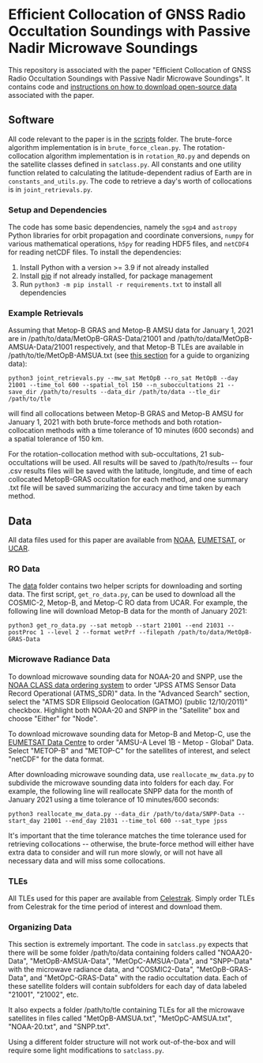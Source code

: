 # Efficient Collocation of GNSS Radio Occultation Soundings with Passive Nadir Microwave Soundings
This repository is associated with the paper "Efficient Collocation of GNSS Radio Occultation Soundings with Passive Nadir Microwave Soundings". It contains code and [instructions on how to download open-source data](#data) associated with the paper.

## Software

All code relevant to the paper is in the [scripts](https://github.com/alexmeredith8299/ro-nadir-collocation/tree/main/scripts) folder. The brute-force algorithm implementation is in `brute_force_clean.py`. The rotation-collocation algorithm implementation is in `rotation_RO.py` and depends on the satellite classes defined in `satclass.py`. All constants and one utility function related to calculating the latitude-dependent radius of Earth are in `constants_and_utils.py`. The code to retrieve a day's worth of collocations is in `joint_retrievals.py`.

### Setup and Dependencies

The code has some basic dependencies, namely the `sgp4` and `astropy` Python libraries for orbit propagation and coordinate conversions, `numpy` for various mathematical operations, `h5py` for reading HDF5 files, and `netCDF4` for reading netCDF files. To install the dependencies:

1. Install Python with a version >= 3.9 if not already installed
2. Install [pip](https://pypi.org/project/pip/) if not already installed, for package management
3. Run `python3 -m pip install -r requirements.txt` to install all dependencies

### Example Retrievals

Assuming that Metop-B GRAS and Metop-B AMSU data for January 1, 2021 are in /path/to/data/MetOpB-GRAS-Data/21001 and /path/to/data/MetOpB-AMSUA-Data/21001 respectively, and that Metop-B TLEs are available in /path/to/tle/MetOpB-AMSUA.txt (see [this section](#organizing-data) for a guide to organizing data):

`python3 joint_retrievals.py --mw_sat MetOpB --ro_sat MetOpB --day 21001 --time_tol 600 --spatial_tol 150 --n_suboccultations 21 --save_dir /path/to/results --data_dir /path/to/data --tle_dir /path/to/tle`

will find all collocations between Metop-B GRAS and Metop-B AMSU for January 1, 2021 with both brute-force methods and both rotation-collocation methods with a time tolerance of 10 minutes (600 seconds) and a spatial tolerance of 150 km. 

For the rotation-collocation method with sub-occultations, 21 sub-occultations will be used. All results will be saved to /path/to/results -- four .csv results files will be saved with the latitude, longitude, and time of each collocated MetopB-GRAS occultation for each method, and one summary .txt file will be saved summarizing the accuracy and time taken by each method.

## Data

All data files used for this paper are available from [NOAA](https://www.avl.class.noaa.gov/saa/products/welcome), [EUMETSAT](https://www.eumetsat.int/eumetsat-data-centre), or [UCAR](https://data.cosmic.ucar.edu/gnss-ro/).

### RO Data

The [data](https://github.com/alexmeredith8299/ro-nadir-collocation/tree/main/data) folder contains two helper scripts for downloading and sorting data. The first script, `get_ro_data.py`, can be used to download all the COSMIC-2, Metop-B, and Metop-C RO data from UCAR. For example, the following line will download Metop-B data for the month of January 2021:

`python3 get_ro_data.py --sat metopb --start 21001 --end 21031 --postProc 1 --level 2 --format wetPrf --filepath /path/to/data/MetOpB-GRAS-Data`

### Microwave Radiance Data

To download microwave sounding data for NOAA-20 and SNPP, use the [NOAA CLASS data ordering system](https://www.avl.class.noaa.gov/saa/products/welcome) to order "JPSS ATMS Sensor Data Record Operational (ATMS_SDR)" data. In the "Advanced Search" section, select the "ATMS SDR Ellipsoid Geolocation (GATMO) (public 12/10/2011)" checkbox. Highlight both NOAA-20 and SNPP in the "Satellite" box and choose "Either" for "Node". 

To download microwave sounding data for Metop-B and Metop-C, use the [EUMETSAT Data Centre](https://www.eumetsat.int/eumetsat-data-centre) to order "AMSU-A Level 1B - Metop - Global" Data. Select "METOP-B" and "METOP-C" for the satellites of interest, and select "netCDF" for the data format.

After downloading microwave sounding data, use `reallocate_mw_data.py` to subdivide the microwave sounding data into folders for each day. For example, the following line will reallocate SNPP data for the month of January 2021 using a time tolerance of 10 minutes/600 seconds:

`python3 reallocate_mw_data.py --data_dir /path/to/data/SNPP-Data --start_day 21001 --end_day 21031 --time_tol 600 --sat_type jpss`

It's important that the time tolerance matches the time tolerance used for retrieving collocations -- otherwise, the brute-force method will either have extra data to consider and will run more slowly, or will not have all necessary data and will miss some collocations.

### TLEs

All TLEs used for this paper are available from [Celestrak](https://celestrak.org/). Simply order TLEs from Celestrak for the time period of interest and download them. 

### Organizing Data

This section is extremely important. The code in `satclass.py` expects that there will be some folder /path/to/data containing folders called "NOAA20-Data", "MetOpB-AMSUA-Data", "MetOpC-AMSUA-Data", and "SNPP-Data" with the microwave radiance data, and "COSMIC2-Data", "MetOpB-GRAS-Data", and "MetOpC-GRAS-Data" with the radio occultation data. Each of these satellite folders will contain subfolders for each day of data labeled "21001", "21002", etc.

It also expects a folder /path/to/tle containing TLEs for all the microwave satellites in files called "MetOpB-AMSUA.txt", "MetOpC-AMSUA.txt", "NOAA-20.txt", and "SNPP.txt".

Using a different folder structure will not work out-of-the-box and will require some light modifications to `satclass.py`.
